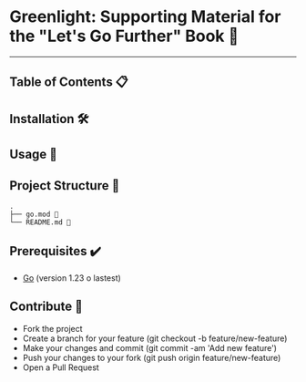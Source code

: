 # Greenlight: Supporting Material for the "Let's Go Further" Book 📖
---

## Table of Contents 📋

## Installation 🛠️

## Usage 🚀

## Project Structure 📂

```
.
├── go.mod 📄
└── README.md 📄
```

## Prerequisites ✔️

- [Go](https://golang.org/doc/install) (version 1.23 o lastest)

## Contribute 🤝

- Fork the project
- Create a branch for your feature (git checkout -b feature/new-feature)
- Make your changes and commit (git commit -am 'Add new feature')
- Push your changes to your fork (git push origin feature/new-feature)
- Open a Pull Request
